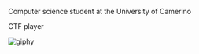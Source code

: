 Computer science student at the University of Camerino

CTF player

![giphy](https://github.com/P-Michele/P-Michele/assets/112398609/9ee29d9d-b1aa-4ab1-8f8b-f380d313ecf2)




